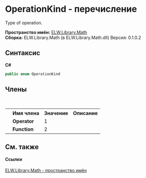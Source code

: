 # OperationKind - перечисление
 

Type of operation.

**Пространство имён:**&nbsp;<a href="N_ELW_Library_Math">ELW.Library.Math</a><br />**Сборка:**&nbsp;ELW.Library.Math (в ELW.Library.Math.dll) Версия: 0.1.0.2

## Синтаксис

**C#**<br />
``` C#
public enum OperationKind
```


## Члены
&nbsp;<table><tr><th></th><th>Имя члена</th><th>Значение</th><th>Описание</th></tr><tr><td /><td target="F:ELW.Library.Math.OperationKind.Operator">**Operator**</td><td>1</td><td /></tr><tr><td /><td target="F:ELW.Library.Math.OperationKind.Function">**Function**</td><td>2</td><td /></tr></table>

## См. также


#### Ссылки
<a href="N_ELW_Library_Math">ELW.Library.Math - пространство имён</a><br />
